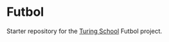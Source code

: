 # Futbol

Starter repository for the [Turing School](https://backend.turing.edu/module1/projects/futbol/) Futbol project.
